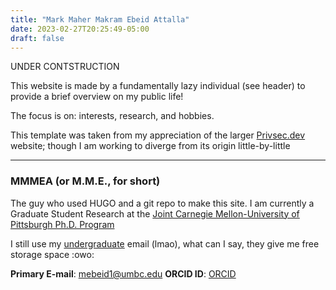 ```yaml
---
title: "Mark Maher Makram Ebeid Attalla"
date: 2023-02-27T20:25:49-05:00
draft: false
---
```


UNDER CONTSTRUCTION	

This website is made by a fundamentally lazy individual (see header) to provide a brief overview on my public life!

The focus is on: interests, research, and hobbies. 

This template was taken from my appreciation of the larger [Privsec.dev](https://privsec.dev/) website; though I am working to diverge from its origin little-by-little

---

### MMMEA (or M.M.E., for short)
The guy who used HUGO and a git repo to make this site. I am currently a Graduate Student Research at the [Joint Carnegie Mellon-University of Pittsburgh Ph.D. Program](https://www.compbio.cmu.edu/) 

I still use my [undergraduate](https://umbc.edu/) email (lmao), what can I say, they give me free storage space :owo:

**Primary E-mail**: [mebeid1@umbc.edu](mailto:mebeid1@umbc.edu)
**ORCID ID**:       [ORCID](https://orcid.org/0000-0002-9113-7082)
